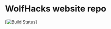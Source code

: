 # WolfHacks website repo

[![Build Status](https://travis-ci.org/ching-website/wolfhacks.svg?branch=master)]